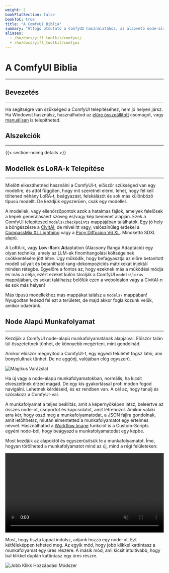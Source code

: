 ```yaml
---
weight: 2
bookFlatSection: false
bookToC: true
title: "A ComfyUI Biblia"
summary: "Átfogó útmutató a ComfyUI használatához, az alapvető node-alapú munkafolyamatoktól a fejlett AI képgenerálási technikákig."
aliases:
  - /hu/docs/yiff_toolkit/comfyui/
  - /hu/docs/yiff_toolkit/comfyui
---
```


<!--markdownlint-disable MD025 MD033 MD038 -->

# A ComfyUI Biblia

---

## Bevezetés

---

Ha segítségre van szükséged a ComfyUI telepítéséhez, nem jó helyen jársz. Ha Windowst használsz, használhatod az [előre összeállított](https://docs.comfy.org/get_started/pre_package) csomagot, vagy [manuálisan](https://docs.comfy.org/get_started/manual_install) is telepítheted.

## Alszekciók

---

{{< section-noimg details >}}

## Modellek és LoRA-k Telepítése

---

Mielőtt elkezdhetnéd használni a ComfyUI-t, először szükséged van egy modellre, és attól függően, hogy mit szeretnél elérni, lehet, hogy fel kell töltened néhány LoRA-t, beágyazást, felskálázót és sok más különböző típusú modellt. De kezdjük egyszerűen, csak egy modellel.

A modellek, vagy ellenőrzőpontok azok a hatalmas fájlok, amelyek felelősek a képek generálásáért szöveg és/vagy kép bemenet alapján. Ezek a ComfyUI telepítésed `models\checkpoints` mappájában találhatók. Egy jó hely a böngészésre a [CivitAI](https://civitai.com/), de mivel itt vagy, valószínűleg érdekel a [CompassMix XL Lightning](https://civitai.com/models/498370/compassmix-xl-lightning) vagy a [Pony Diffusion V6 XL](https://civitai.com/models/257749/pony-diffusion-v6-xl). Mindkettő SDXL alapú.

A LoRA-k, vagy **Lo**w-**R**ank **A**daptation (Alacsony Rangú Adaptáció) egy olyan technika, amely az LLM-ek finomhangolási költségeinek csökkentésére jött létre. Úgy működik, hogy befagyasztja az előre betanított modell súlyait és betanítható rang-dekompozíciós mátrixokat injektál minden rétegbe. Egyelőre a fontos az, hogy ezeknek más a működési módja és más a célja, ezért ezeket külön tárolják a ComfyUI `models\loras` mappájában, és sokat találhatsz belőlük ezen a weboldalon vagy a CivitAI-n és sok más helyen!

Más típusú modellekhez más mappákat találsz a `models\` mappában! Nyugodtan fedezd fel ezt a területet, de majd akkor foglalkozunk velük, amikor odaérünk.

## Node Alapú Munkafolyamat

---

Kezdjük a ComfyUI node-alapú munkafolyamatának alapjaival. Először talán túl összetettnek tűnhet, de könnyebb megérteni, mint gondolnád.

Amikor először megnyitod a ComfyUI-t, egy egyedi felületet fogsz látni, ami bonyolultnak tűnhet. De ne aggódj, valójában elég egyszerű.

![Mágikus Varázslat](/images/comfyui/arcane_wizardry.png)

Ha új vagy a node-alapú munkafolyamatokban, normális, ha kicsit elveszettnek érzed magad. De egy kis gyakorlással profi módon fogod navigálni. Lehetnek kérdéseid, és ez rendben van. A cél az, hogy tanulj és szórakozz a ComfyUI-val.

A munkafolyamat a teljes beállítás, amit a képernyőképen látsz, beleértve az összes node-ot, csoportot és kapcsolatot, amit létrehozol. Amikor valaki arra kér, hogy oszd meg a munkafolyamatodat, a JSON fájlra gondolnak, amit letölthetsz, miután elmentetted a munkafolyamatot egy értelmes névvel. Használhatod a [Workflow Image](/docs/yiff_toolkit/comfyui/custom_nodes/ComfyUI-Custom-Scripts/#workflow-image) funkciót is a Custom-Scripts egyéni node-ból, hogy beágyazd a munkafolyamatodat egy képbe.

Most kezdjük az alapoktól és egyszerűsítsük le a munkafolyamatot. Íme, hogyan törölheted a munkafolyamatot mind az új, mind a régi felületeken:

<div style="text-align: center;">
    <video style="width: 100%;" autoplay loop muted playsinline>
        <source src="https://huggingface.co/k4d3/yiff_toolkit/resolve/main/static/comfyui/clear_workflow.mp4" type="video/mp4">
        A böngésződ nem támogatja a videó címkét.
    </video>
</div>

Most, hogy tiszta lappal indulsz, adjunk hozzá egy node-ot. Ezt kétféleképpen teheted meg. Az egyik mód, hogy jobb klikkel kattintasz a munkafolyamat egy üres részére. A másik mód, ami kicsit intuitívabb, hogy bal klikkel duplán kattintasz egy üres részre.

![Jobb Klikk Hozzáadási Módszer](https://huggingface.co/k4d3/yiff_toolkit/resolve/main/static/comfyui/right_click_add.png)
